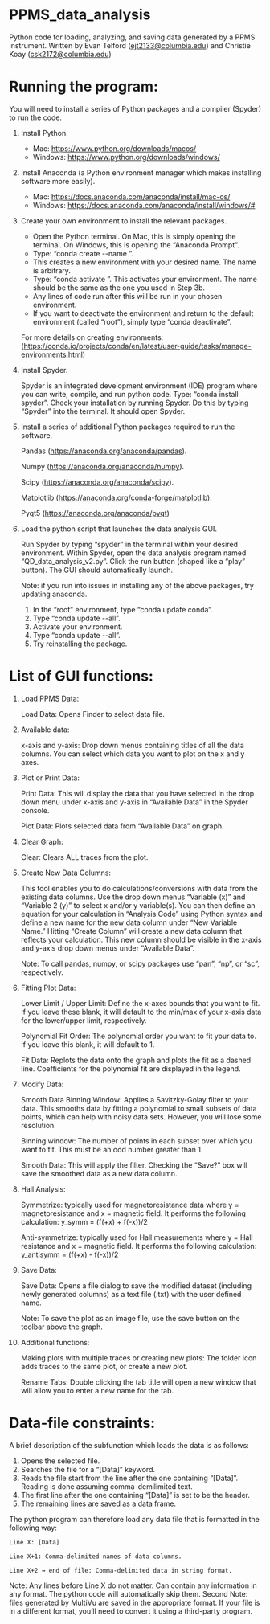 # PPMS_data_analysis
Python code for loading, analyzing, and saving data generated by a PPMS instrument.
Written by Evan Telford (ejt2133@columbia.edu) and Christie Koay (csk2172@columbia.edu)


# Running the program:

You will need to install a series of Python packages and a compiler (Spyder) to run the code.
1.	Install Python. 
	- Mac: https://www.python.org/downloads/macos/
	- Windows: https://www.python.org/downloads/windows/

2.	Install Anaconda (a Python environment manager which makes installing software more easily).
	- Mac: https://docs.anaconda.com/anaconda/install/mac-os/
	- Windows: https://docs.anaconda.com/anaconda/install/windows/#

3.	Create your own environment to install the relevant packages. 
	- Open the Python terminal. On Mac, this is simply opening the terminal. On Windows, this is opening the “Anaconda Prompt”.
	- Type: “conda create --name <insert desired environment name>”. 
	- This creates a new environment with your desired name. The name is arbitrary. 
	- Type: “conda activate <name of your environment>”. This activates your environment. The name should be the same as the one you used in Step 3b.
	- Any lines of code run after this will be run in your chosen environment. 
	- If you want to deactivate the environment and return to the default environment (called “root”), simply type “conda deactivate”. 

	For more details on creating environments: (https://conda.io/projects/conda/en/latest/user-guide/tasks/manage-environments.html)

4.	Install Spyder. 
	
	Spyder is an integrated development environment (IDE) program where you can write, compile, and run python code. Type: “conda install spyder”. Check your installation by running Spyder. Do this by typing “Spyder” into the terminal. It should open Spyder.
  
5.	Install a series of additional Python packages required to run the software.

	Pandas (https://anaconda.org/anaconda/pandas).

	Numpy (https://anaconda.org/anaconda/numpy).

	Scipy (https://anaconda.org/anaconda/scipy).

	Matplotlib (https://anaconda.org/conda-forge/matplotlib).

	Pyqt5 (https://anaconda.org/anaconda/pyqt)
  
6.	Load the python script that launches the data analysis GUI.

	Run Spyder by typing “spyder” in the terminal within your desired environment. Within Spyder, open the data analysis program named “QD_data_analysis_v2.py”. Click the run button (shaped like a “play” button). The GUI should automatically launch.

	Note: if you run into issues in installing any of the above packages, try updating anaconda. 
	1.	In the “root” environment, type “conda update conda”.
	2.	Type “conda update --all”.
	3.	Activate your environment.
	4.	Type “conda update --all”.
	5.	Try reinstalling the package.

# List of GUI functions:
	
1.	Load PPMS Data: 
	
	Load Data: Opens Finder to select data file.

2.	Available data:
	
	x-axis and y-axis: Drop down menus containing titles of all the data columns. You can select which data you want to plot on the x and y axes.

3.	Plot or Print Data:

	Print Data: This will display the data that you have selected in the drop down menu under x-axis and y-axis in “Available Data” in the Spyder console.

	Plot Data: Plots selected data from “Available Data” on graph.

4.	Clear Graph: 

	Clear: Clears ALL traces from the plot.

5.	Create New Data Columns: 
	
	This tool enables you to do calculations/conversions with data from the existing data columns. Use the drop down menus “Variable (x)” and “Variable 2 (y)” to select x and/or y variable(s). You can then define an equation for your calculation in “Analysis Code” using Python syntax and define a new name for the new data column under “New Variable Name.” Hitting “Create Column” will create a new data column that reflects your calculation. This new column should be visible in the x-axis and y-axis drop down menus under “Available Data”.

	Note: To call pandas, numpy, or scipy packages use “pan”, “np”, or “sc”, respectively.

6.	Fitting Plot Data:

	Lower Limit / Upper Limit: Define the x-axes bounds that you want to fit. If you leave these blank, it will default to the min/max of your x-axis data for the lower/upper limit, respectively.

	Polynomial Fit Order: The polynomial order you want to fit your data to. If you leave this blank, it will default to 1.

	Fit Data: Replots the data onto the graph and plots the fit as a dashed line. Coefficients for the polynomial fit are displayed in the legend.

7.	Modify Data:

	Smooth Data Binning Window: Applies a Savitzky-Golay filter to your data. This smooths data by fitting a polynomial to small subsets of data points, which can help with noisy data sets. However, you will lose some resolution. 

	Binning window: The number of points in each subset over which you want to fit. This must be an odd number greater than 1.

	Smooth Data: This will apply the filter. Checking the “Save?” box will save the smoothed data as a new data column.
	
8.	Hall Analysis: 

	Symmetrize: typically used for magnetoresistance data where y = magnetoresistance and x = magnetic field. It performs the following calculation:
	 y_symm  =  (f(+x) + f(-x))/2 		

	Anti-symmetrize: typically used for Hall measurements where y = Hall resistance and x = magnetic field. It performs the following calculation:
	 y_antisymm  =  (f(+x) - f(-x))/2

9.	Save Data:
	
	Save Data: Opens a file dialog to save the modified dataset (including newly generated columns) as a text file (.txt) with the user defined name.
	
	Note: To save the plot as an image file, use the save button on the toolbar above the graph.

10.	Additional functions:
	
	Making plots with multiple traces or creating new plots: The folder icon adds traces to the same plot, or create a new plot.

	Rename Tabs: Double clicking the tab title will open a new window that will allow you to enter a new name for the tab.

# Data-file constraints:
	
A brief description of the subfunction which loads the data is as follows:
1.	Opens the selected file.
2.	Searches the file for a “[Data]” keyword.
3.	Reads the file start from the line after the one containing “[Data]”. Reading is done assuming comma-demilimited text.
4.	The first line after the one containing “[Data]” is set to be the header.
5.	The remaining lines are saved as a data frame.

The python program can therefore load any data file that is formatted in the following way:

	Line X: [Data]

	Line X+1: Comma-delimited names of data columns.

	Line X+2 → end of file: Comma-delimited data in string format.

Note: Any lines before Line X do not matter. Can contain any information in any format. The python code will automatically skip them.
Second Note: files generated by MultiVu are saved in the appropriate format. If your file is in a different format, you’ll need to convert it using a third-party program.
